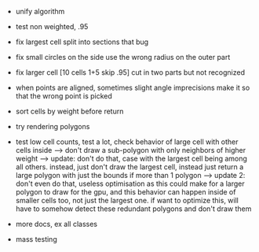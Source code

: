 + unify algorithm
+ test non weighted, .95
+ fix largest cell split into sections that bug
+ fix small circles on the side use the wrong radius on the outer part
+  fix larger cell [10 cells 1+5 skip .95] cut in two parts but not recognized
+  when points are aligned, sometimes slight angle imprecisions make it so that the wrong point is picked

+ sort cells by weight before return
+ try rendering polygons

+ test low cell counts, test a lot, check behavior of large cell with other cells inside
--> don't draw a sub-polygon with only neighbors of higher weight
  --> update: don't do that, case with the largest cell being among all others. instead, just don't draw the largest cell, instead just return a large polygon with just the bounds if more than 1 polygon
    --> update 2: don't even do that, useless optimisation as this could make for a larger polygon to draw for the gpu, and this behavior can happen inside of smaller cells too, not just the largest one. if want to optimize this, will have to somehow detect these redundant polygons and don't draw them

+ more docs, ex all classes
- mass testing

